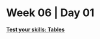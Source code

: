 # Week 06 | Day 01

  [**Test your skills: Tables**](https://developer.mozilla.org/en-US/docs/Learn/CSS/Building_blocks/Tables_tasks)